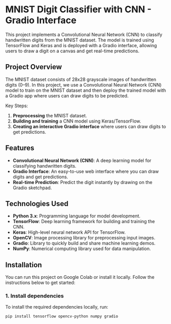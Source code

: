 # MNIST Digit Classifier with CNN - Gradio Interface

This project implements a Convolutional Neural Network (CNN) to classify handwritten digits from the MNIST dataset. The model is trained using TensorFlow and Keras and is deployed with a Gradio interface, allowing users to draw a digit on a canvas and get real-time predictions.

## Project Overview

The MNIST dataset consists of 28x28 grayscale images of handwritten digits (0–9). In this project, we use a Convolutional Neural Network (CNN) model to train on the MNIST dataset and then deploy the trained model with a Gradio app where users can draw digits to be predicted.

Key Steps:
1. **Preprocessing** the MNIST dataset.
2. **Building and training** a CNN model using Keras/TensorFlow.
3. **Creating an interactive Gradio interface** where users can draw digits to get predictions.

## Features

- **Convolutional Neural Network (CNN)**: A deep learning model for classifying handwritten digits.
- **Gradio Interface**: An easy-to-use web interface where you can draw digits and get predictions.
- **Real-time Prediction**: Predict the digit instantly by drawing on the Gradio sketchpad.

## Technologies Used

- **Python 3.x**: Programming language for model development.
- **TensorFlow**: Deep learning framework for building and training the CNN.
- **Keras**: High-level neural network API for TensorFlow.
- **OpenCV**: Image processing library for preprocessing input images.
- **Gradio**: Library to quickly build and share machine learning demos.
- **NumPy**: Numerical computing library used for data manipulation.

## Installation

You can run this project on Google Colab or install it locally. Follow the instructions below to get started:

### 1. Install dependencies

To install the required dependencies locally, run:

```bash
pip install tensorflow opencv-python numpy gradio
